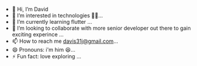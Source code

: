 - 👋 Hi, I’m David
- 👀 I’m interested in technologies 😶‍🌫️...
- 🌱 I’m currently learning flutter  ...
- 💞️ I’m looking to collaborate with more senior developer out there to gain exciting experince ...
- 📫 How to reach me  davis31j@gmail.com...
- 😄 Pronouns: i'm him 😆...
- ⚡ Fun fact: love exploring ...

<!---
Meka-bytes/Meka-bytes is a ✨ special ✨ repository because its `README.md` (this file) appears on your GitHub profile.
You can click the Preview link to take a look at your changes.
--->
